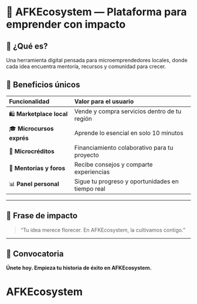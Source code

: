 # 🪩 AFKEcosystem — Plataforma para emprender con impacto

## 🌱 ¿Qué es?
Una herramienta digital pensada para microemprendedores locales, donde cada idea encuentra mentoría, recursos y comunidad para crecer.

## 💎 Beneficios únicos

| Funcionalidad | Valor para el usuario | 
| :--- | :--- |
| 🛍️ **Marketplace local** | Vende y compra servicios dentro de tu región | 
| 🎓 **Microcursos exprés** | Aprende lo esencial en solo 10 minutos | 
| 💸 **Microcréditos** | Financiamiento colaborativo para tu proyecto | 
| 🧠 **Mentorías y foros** | Recibe consejos y comparte experiencias | 
| 📊 **Panel personal** | Sigue tu progreso y oportunidades en tiempo real | 

---

## 💬 Frase de impacto
> “Tu idea merece florecer. En AFKEcosystem, la cultivamos contigo.”

---

## 🚀 Convocatoria
**Únete hoy. Empieza tu historia de éxito en AFKEcosystem.**
# AFKEcosystem
